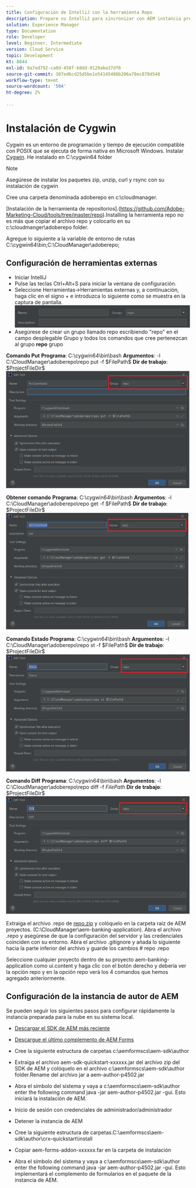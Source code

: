 ```yaml
---
title: Configuración de IntelliJ con la herramienta Repo
description: Prepare su IntelliJ para sincronizar con AEM instancia preparada para la nube
solution: Experience Manager
type: Documentation
role: Developer
level: Beginner, Intermediate
version: Cloud Service
topic: Development
kt: 8844
exl-id: 9a7ed792-ca0d-458f-b8dd-9129aba37df6
source-git-commit: 307ed6cd25d5be1e54145406b206a78ec878d548
workflow-type: tm+mt
source-wordcount: '504'
ht-degree: 2%

---
```


# Instalación de Cygwin


Cygwin es un entorno de programación y tiempo de ejecución compatible con POSIX que se ejecuta de forma nativa en Microsoft Windows.
Instalar [Cygwin](https://www.cygwin.com/). He instalado en C:\cygwin64 folder
>[!NOTE]
> Asegúrese de instalar los paquetes zip, unzip, curl y rsync con su instalación de cygwin

Cree una carpeta denominada adoberepo en c:\cloudmanager.

[Instalación de la herramienta de repositorios].(https://github.com/Adobe-Marketing-Cloud/tools/tree/master/repo).Installing la herramienta repo no es más que copiar el archivo repo y colocarlo en su c:\cloudmanger\adoberepo folder.

Agregue lo siguiente a la variable de entorno de rutas C:\cygwin64\bin;C:\CloudManager\adoberepo;

## Configuración de herramientas externas

* Iniciar IntelliJ
* Pulse las teclas Ctrl+Alt+S para iniciar la ventana de configuración.
* Seleccione Herramientas->Herramientas externas y, a continuación, haga clic en el signo + e introduzca lo siguiente como se muestra en la captura de pantalla.
   ![rep](assets/repo.png)
* Asegúrese de crear un grupo llamado repo escribiendo &quot;repo&quot; en el campo desplegable Grupo y todos los comandos que cree pertenezcan al grupo **repo** grupo


**Comando Put**
**Programa**: C:\cygwin64\bin\bash
**Argumentos**: -l C:\CloudManager\adoberepo\repo put -f \$FilePath\$
**Dir de trabajo**: \$ProjectFileDir\$
![put-command](assets/put-command.png)

**Obtener comando**
**Programa**: C:\cygwin64\bin\bash
**Argumentos**: -l C:\CloudManager\adoberepo\repo get -f \$FilePath\$
**Dir de trabajo**: \$ProjectFileDir\$
![get-command](assets/get-command.png)

**Comando Estado**
**Programa**: C:\cygwin64\bin\bash
**Argumentos**: -l C:\CloudManager\adoberepo\repo st -f \$FilePath\$
**Dir de trabajo**: \$ProjectFileDir\$
![status-command](assets/status-command.png)

**Comando Diff**
**Programa**: C:\cygwin64\bin\bash
**Argumentos**: -l C:\CloudManager\adoberepo\repo diff -f $FilePath$
**Dir de trabajo**: \$ProjectFileDir\$
![diff-command](assets/diff-command.png)

Extraiga el archivo .repo de [repo.zip](assets/repo.zip) y colóquelo en la carpeta raíz de AEM proyectos. (C:\CloudManager\aem-banking-application). Abra el archivo .repo y asegúrese de que la configuración del servidor y las credenciales coinciden con su entorno.
Abra el archivo .gitignore y añada lo siguiente hacia la parte inferior del archivo y guarde los cambios \# repo .repo

Seleccione cualquier proyecto dentro de su proyecto aem-banking-application como ui.content y haga clic con el botón derecho y debería ver la opción repo y en la opción repo verá los 4 comandos que hemos agregado anteriormente.

## Configuración de la instancia de autor de AEM

Se pueden seguir los siguientes pasos para configurar rápidamente la instancia preparada para la nube en su sistema local.
* [Descargar el SDK de AEM más reciente](https://experience.adobe.com/#/downloads/content/software-distribution/es-es/aemcloud.html)

* [Descargue el último complemento de AEM Forms](https://experience.adobe.com/#/downloads/content/software-distribution/en/aemcloud.html)

* Cree la siguiente estructura de carpetas c:\aemformscs\aem-sdk\author

* Extraiga el archivo aem-sdk-quickstart-xxxxxx.jar del archivo zip del SDK de AEM y colóquelo en el archivo c:\aemformscs\aem-sdk\author folder.Rename del archivo jar a aem-author-p4502.jar

* Abra el símbolo del sistema y vaya a c:\aemformscs\aem-sdk\author enter the following command java -jar aem-author-p4502.jar -gui. Esto iniciará la instalación de AEM.
* Inicio de sesión con credenciales de administrador/administrador
* Detener la instancia de AEM
* Cree la siguiente estructura de carpetas.C:\aemformscs\aem-sdk\author\crx-quickstart\install
* Copiar aem-forms-addon-xxxxxx.far en la carpeta de instalación
* Abra el símbolo del sistema y vaya a c:\aemformscs\aem-sdk\author enter the following command java -jar aem-author-p4502.jar -gui. Esto implementará el complemento de formularios en el paquete de la instancia de AEM.
